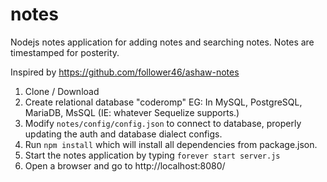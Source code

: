 # notes
Nodejs notes application for adding notes and searching notes. Notes are timestamped for posterity.

Inspired by https://github.com/follower46/ashaw-notes

1) Clone / Download
2) Create relational database "coderomp" EG: In MySQL, PostgreSQL, MariaDB, MsSQL (IE: whatever Sequelize supports.)
3) Modify `notes/config/config.json` to connect to database, properly updating the auth and database dialect configs.
4) Run `npm install` which will install all dependencies from package.json.
4) Start the notes application by typing `forever start server.js`
5) Open a browser and go to http://localhost:8080/
